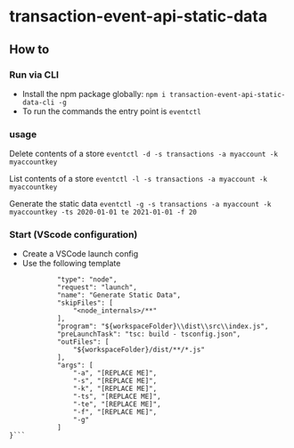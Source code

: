 # transaction-event-api-static-data

## How to

### Run via CLI

- Install the npm package globally: ```npm i transaction-event-api-static-data-cli -g```
- To run the commands the entry point is ```eventctl```

### usage

Delete contents of a store
```eventctl -d -s transactions -a myaccount -k myaccountkey```

List contents of a store
```eventctl -l -s transactions -a myaccount -k myaccountkey```

Generate the static data
```eventctl -g -s transactions -a myaccount -k myaccountkey -ts 2020-01-01 te 2021-01-01 -f 20```

### Start (VScode configuration)

- Create a VSCode launch config
- Use the following template

```{
            "type": "node",
            "request": "launch",
            "name": "Generate Static Data",
            "skipFiles": [
                "<node_internals>/**"
            ],
            "program": "${workspaceFolder}\\dist\\src\\index.js",
            "preLaunchTask": "tsc: build - tsconfig.json",
            "outFiles": [
                "${workspaceFolder}/dist/**/*.js"
            ],
            "args": [
                "-a", "[REPLACE ME]",
                "-s", "[REPLACE ME]",
                "-k", "[REPLACE ME]",
                "-ts", "[REPLACE ME]",
                "-te", "[REPLACE ME]",
                "-f", "[REPLACE ME]",
                "-g"
            ]
}```
